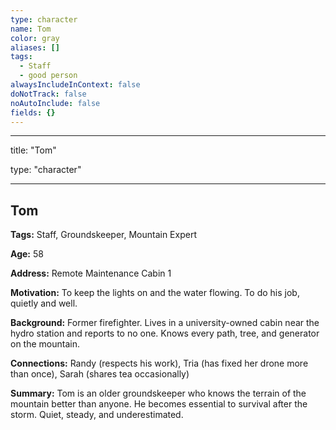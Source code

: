 ```yaml
---
type: character
name: Tom
color: gray
aliases: []
tags:
  - Staff
  - good person
alwaysIncludeInContext: false
doNotTrack: false
noAutoInclude: false
fields: {}
---
```

---

title: "Tom"

type: "character"

---

## Tom

**Tags:** Staff, Groundskeeper, Mountain Expert

**Age:** 58

**Address:** Remote Maintenance Cabin 1

**Motivation:** To keep the lights on and the water flowing. To do his job, quietly and well.

**Background:** Former firefighter. Lives in a university-owned cabin near the hydro station and reports to no one. Knows every path, tree, and generator on the mountain.

**Connections:** Randy (respects his work), Tria (has fixed her drone more than once), Sarah (shares tea occasionally)

**Summary:** Tom is an older groundskeeper who knows the terrain of the mountain better than anyone. He becomes essential to survival after the storm. Quiet, steady, and underestimated.